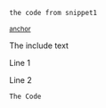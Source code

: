 <!-- snippet: snippet1 -->
<a id='ff3f4401'></a>
```cs
the code from snippet1
```
<sup><a href='#ff3f4401' title='Start of snippet'>anchor</a></sup>
<!-- endSnippet -->

The include text <!-- singleLineInclude: fileToInclude.txt -->

Line 1 <!-- include: multiLineFileToInclude.txt -->

Line 2 <!-- endInclude -->

<!-- include: includeWithCode.txt -->
```
The Code
```
<!-- endInclude -->
